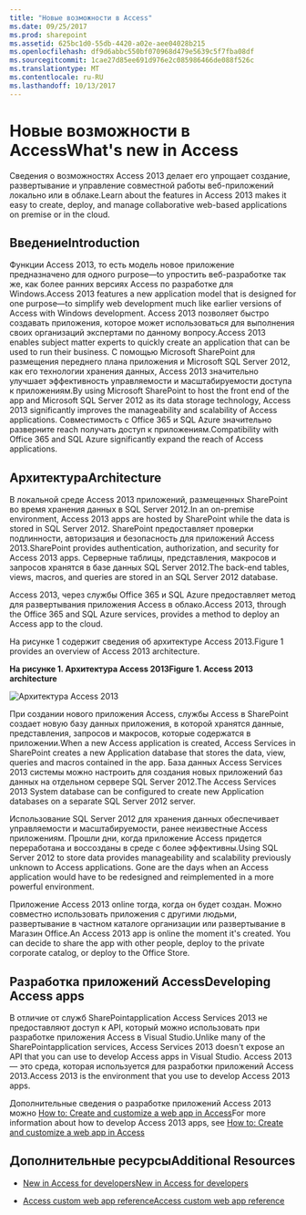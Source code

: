 ```yaml
---
title: "Новые возможности в Access"
ms.date: 09/25/2017
ms.prod: sharepoint
ms.assetid: 625bc1d0-55db-4420-a02e-aee04028b215
ms.openlocfilehash: df9d6abbc550bf070968d479e5639c5f7fba08df
ms.sourcegitcommit: 1cae27d85ee691d976e2c085986466de088f526c
ms.translationtype: MT
ms.contentlocale: ru-RU
ms.lasthandoff: 10/13/2017
---
```

# <a name="whats-new-in-access"></a><span data-ttu-id="3e509-102">Новые возможности в Access</span><span class="sxs-lookup"><span data-stu-id="3e509-102">What's new in Access</span></span>
<span data-ttu-id="3e509-103">Сведения о возможностях Access 2013 делает его упрощает создание, развертывание и управление совместной работы веб-приложений локально или в облаке.</span><span class="sxs-lookup"><span data-stu-id="3e509-103">Learn about the features in Access 2013 makes it easy to create, deploy, and manage collaborative web-based applications on premise or in the cloud.</span></span>
## <a name="introduction"></a><span data-ttu-id="3e509-104">Введение</span><span class="sxs-lookup"><span data-stu-id="3e509-104">Introduction</span></span>
<span data-ttu-id="3e509-105"><a name="SP15_access15overview_Introduction"> </a></span><span class="sxs-lookup"><span data-stu-id="3e509-105"><a name="SP15_access15overview_Introduction"> </a></span></span>

<span data-ttu-id="3e509-106">Функции Access 2013, то есть модель новое приложение предназначено для одного purpose―to упростить веб-разработке так же, как более ранних версиях Access по разработке для Windows.</span><span class="sxs-lookup"><span data-stu-id="3e509-106">Access 2013 features a new application model that is designed for one purpose―to simplify web development much like earlier versions of Access with Windows development.</span></span> <span data-ttu-id="3e509-107">Access 2013 позволяет быстро создавать приложения, которое может использоваться для выполнения своих организаций экспертами по данному вопросу.</span><span class="sxs-lookup"><span data-stu-id="3e509-107">Access 2013 enables subject matter experts to quickly create an application that can be used to run their business.</span></span> <span data-ttu-id="3e509-108">С помощью Microsoft SharePoint для размещения переднего плана приложения и Microsoft SQL Server 2012, как его технологии хранения данных, Access 2013 значительно улучшает эффективность управляемости и масштабируемости доступа к приложениям.</span><span class="sxs-lookup"><span data-stu-id="3e509-108">By using Microsoft SharePoint to host the front end of the app and Microsoft SQL Server 2012 as its data storage technology, Access 2013 significantly improves the manageability and scalability of Access applications.</span></span> <span data-ttu-id="3e509-109">Совместимость с Office 365 и SQL Azure значительно разверните reach получать доступ к приложениям.</span><span class="sxs-lookup"><span data-stu-id="3e509-109">Compatibility with Office 365 and SQL Azure significantly expand the reach of Access applications.</span></span>
  
    
    

## <a name="architecture"></a><span data-ttu-id="3e509-110">Архитектура</span><span class="sxs-lookup"><span data-stu-id="3e509-110">Architecture</span></span>
<span data-ttu-id="3e509-111"><a name="SP15_access15overview_Architecture"> </a></span><span class="sxs-lookup"><span data-stu-id="3e509-111"><a name="SP15_access15overview_Architecture"> </a></span></span>

<span data-ttu-id="3e509-112">В локальной среде Access 2013 приложений, размещенных SharePoint во время хранения данных в SQL Server 2012.</span><span class="sxs-lookup"><span data-stu-id="3e509-112">In an on-premise environment, Access 2013 apps are hosted by SharePoint while the data is stored in SQL Server 2012.</span></span> <span data-ttu-id="3e509-113">SharePoint предоставляет проверки подлинности, авторизация и безопасность для приложений Access 2013.</span><span class="sxs-lookup"><span data-stu-id="3e509-113">SharePoint provides authentication, authorization, and security for Access 2013 apps.</span></span> <span data-ttu-id="3e509-114">Серверные таблицы, представления, макросов и запросов хранятся в базе данных SQL Server 2012.</span><span class="sxs-lookup"><span data-stu-id="3e509-114">The back-end tables, views, macros, and queries are stored in an SQL Server 2012 database.</span></span>
  
    
    
<span data-ttu-id="3e509-115">Access 2013, через службы Office 365 и SQL Azure предоставляет метод для развертывания приложения Access в облако.</span><span class="sxs-lookup"><span data-stu-id="3e509-115">Access 2013, through the Office 365 and SQL Azure services, provides a method to deploy an Access app to the cloud.</span></span>
  
    
    
<span data-ttu-id="3e509-116">На рисунке 1 содержит сведения об архитектуре Access 2013.</span><span class="sxs-lookup"><span data-stu-id="3e509-116">Figure 1 provides an overview of Access 2013 architecture.</span></span>
  
    
    

<span data-ttu-id="3e509-117">**На рисунке 1. Архитектура Access 2013**</span><span class="sxs-lookup"><span data-stu-id="3e509-117">**Figure 1. Access 2013 architecture**</span></span>

  
    
    

  
    
    
![Архитектура Access 2013](../images/odc_Office15_Access15OverviewDK2_Figure07.jpg)
  
    
    
<span data-ttu-id="3e509-119">При создании нового приложения Access, службы Access в SharePoint создает новую базу данных приложения, в которой хранятся данные, представления, запросов и макросов, которые содержатся в приложении.</span><span class="sxs-lookup"><span data-stu-id="3e509-119">When a new Access application is created, Access Services in SharePoint creates a new Application database that stores the data, view, queries and macros contained in the app.</span></span> <span data-ttu-id="3e509-120">База данных Access Services 2013 системы можно настроить для создания новых приложений баз данных на отдельном сервере SQL Server 2012.</span><span class="sxs-lookup"><span data-stu-id="3e509-120">The Access Services 2013 System database can be configured to create new Application databases on a separate SQL Server 2012 server.</span></span>
  
    
    
<span data-ttu-id="3e509-p104">Использование SQL Server 2012 для хранения данных обеспечивает управляемости и масштабируемости, ранее неизвестные Access приложениям. Прошли дни, когда приложение Access придется переработана и воссозданы в среде с более эффективны.</span><span class="sxs-lookup"><span data-stu-id="3e509-p104">Using SQL Server 2012 to store data provides manageability and scalability previously unknown to Access applications. Gone are the days when an Access application would have to be redesigned and reimplemented in a more powerful environment.</span></span>
  
    
    
<span data-ttu-id="3e509-p105">Приложение Access 2013 online тогда, когда он будет создан. Можно совместно использовать приложения с другими людьми, развертывание в частном каталоге организации или развертывание в Магазин Office.</span><span class="sxs-lookup"><span data-stu-id="3e509-p105">An Access 2013 app is online the moment it's created. You can decide to share the app with other people, deploy to the private corporate catalog, or deploy to the Office Store.</span></span>
  
    
    

## <a name="developing-access-apps"></a><span data-ttu-id="3e509-125">Разработка приложений Access</span><span class="sxs-lookup"><span data-stu-id="3e509-125">Developing Access apps</span></span>
<span data-ttu-id="3e509-126"><a name="SP15_access15overview_DevelopingAccessapps"> </a></span><span class="sxs-lookup"><span data-stu-id="3e509-126"><a name="SP15_access15overview_DevelopingAccessapps"> </a></span></span>

<span data-ttu-id="3e509-127">В отличие от служб SharePointapplication Access Services 2013 не предоставляют доступ к API, который можно использовать при разработке приложения Access в Visual Studio.</span><span class="sxs-lookup"><span data-stu-id="3e509-127">Unlike many of the SharePointapplication services, Access Services 2013 doesn't expose an API that you can use to develop Access apps in Visual Studio.</span></span> <span data-ttu-id="3e509-128">Access 2013 — это среда, которая используется для разработки приложений Access 2013.</span><span class="sxs-lookup"><span data-stu-id="3e509-128">Access 2013 is the environment that you use to develop Access 2013 apps.</span></span>
  
    
    
<span data-ttu-id="3e509-129">Дополнительные сведения о разработке приложений Access 2013 можно  [How to: Create and customize a web app in Access](http://msdn.microsoft.com/library/628745f4-82e9-4838-9726-6f3e506a654f%28Office.15%29.aspx)</span><span class="sxs-lookup"><span data-stu-id="3e509-129">For more information about how to develop Access 2013 apps, see  [How to: Create and customize a web app in Access](http://msdn.microsoft.com/library/628745f4-82e9-4838-9726-6f3e506a654f%28Office.15%29.aspx)</span></span>
  
    
    

## <a name="additional-resources"></a><span data-ttu-id="3e509-130">Дополнительные ресурсы</span><span class="sxs-lookup"><span data-stu-id="3e509-130">Additional Resources</span></span>
<span data-ttu-id="3e509-131"><a name="SP15_access15overview_addres"> </a></span><span class="sxs-lookup"><span data-stu-id="3e509-131"><a name="SP15_access15overview_addres"> </a></span></span>


-  [<span data-ttu-id="3e509-132">New in Access for developers</span><span class="sxs-lookup"><span data-stu-id="3e509-132">New in Access for developers</span></span>](http://msdn.microsoft.com/library/df778f51-d65e-4c30-b618-65003ceb39b3%28Office.15%29.aspx)
    
  
-  [<span data-ttu-id="3e509-133">Access custom web app reference</span><span class="sxs-lookup"><span data-stu-id="3e509-133">Access custom web app reference</span></span>](http://msdn.microsoft.com/library/8d696fa4-a6f2-4fb1-8662-a313bf0b5989%28Office.15%29.aspx)
    
  


